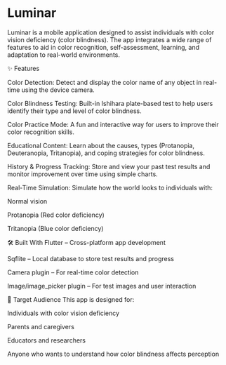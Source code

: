 # Luminar
Luminar is a  mobile application designed to assist individuals with color vision deficiency (color blindness). The app integrates a wide range of features to aid in color recognition, self-assessment, learning, and adaptation to real-world environments. 

✨ Features
 
 Color Detection:
Detect and display the color name of any object in real-time using the device camera.

 Color Blindness Testing:
Built-in Ishihara plate-based test to help users identify their type and level of color blindness.

 Color Practice Mode:
A fun and interactive way for users to improve their color recognition skills.

 Educational Content:
Learn about the causes, types (Protanopia, Deuteranopia, Tritanopia), and coping strategies for color blindness.

 History & Progress Tracking:
Store and view your past test results and monitor improvement over time using simple charts.

 Real-Time Simulation:
Simulate how the world looks to individuals with:

Normal vision

Protanopia (Red color deficiency)

Tritanopia (Blue color deficiency)

🛠️ Built With
Flutter – Cross-platform app development

Sqflite – Local database to store test results and progress

Camera plugin – For real-time color detection

Image/image_picker plugin – For test images and user interaction

📱 Target Audience
This app is designed for:

Individuals with color vision deficiency

Parents and caregivers

Educators and researchers

Anyone who wants to understand how color blindness affects perception

